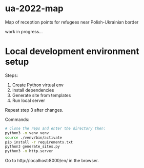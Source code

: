 # ua-2022-map
Map of reception points for refugees near Polish-Ukrainian border

work in progress...


# Local development environment setup
Steps:
1. Create Python virtual env
2. Install dependencies
3. Generate site from templates
4. Run local server

Repeat step 3 after changes.

Commands:
```bash
# clone the repo and enter the directory then:
python3 -m venv venv
source ./venv/bin/activate
pip install -r requirements.txt
python3 generate_sites.py
python3 -m http.server
```

Go to http://localhost:8000/en/ in the browser.
